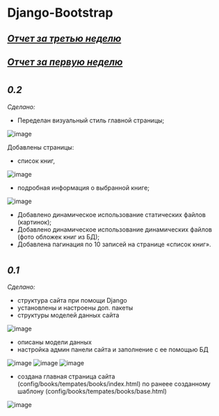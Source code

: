 # Django-Bootstrap

## [*Отчет за третью неделю*](https://docs.google.com/document/d/1XXVKCfGncMht-VUV1gyUi7cZ0I5XOK29q24o4XpmsBE/edit?usp=sharing)
## [*Отчет за первую неделю*](https://docs.google.com/document/d/1BkrYGGKddjAsYsQeovS1hwn-a2syi1rSZSoG2ideOR0/edit?usp=sharing)

#
## *0.2*
*Сделано:*
- Переделан визуальный стиль главной страницы;
  
![image](https://github.com/GlazovDaniil/Django-Bootstrap/assets/78955311/ced2763a-e8bf-417c-a74b-d0dc7271e8f4)

Добавлены страницы:
- список книг,

![image](https://github.com/GlazovDaniil/Django-Bootstrap/assets/78955311/6c03ec9c-125c-4d9d-a660-6a91f939d46a)

- подробная информация о выбранной книге;

![image](https://github.com/GlazovDaniil/Django-Bootstrap/assets/78955311/9c45c491-e447-4cb3-9229-55aae7e1df40)

  
- Добавлено динамическое использование статических файлов (картинок);
- Добавлено динамическое использование динамических файлов (фото обложек книг из БД);
- Добавлена пагинация по 10 записей на странице «список книг».


#
## *0.1*
*Сделано:*
- структура сайта при помощи Django
- установлены и настроены доп. пакеты
- структуры моделей данных сайта

![image](https://github.com/GlazovDaniil/Django-Bootstrap/assets/78955311/b9ff1f1c-c3f2-46c4-bf0a-5c054edfd7ef)

- описаны модели данных
- настройка админ панели сайта и заполнение с ее помощью БД

![image](https://github.com/GlazovDaniil/Django-Bootstrap/assets/78955311/60a71897-b6e3-4b26-97d5-be4f69235557)
![image](https://github.com/GlazovDaniil/Django-Bootstrap/assets/78955311/d2999766-3d05-4072-85ab-cccd4d15f4e2)
![image](https://github.com/GlazovDaniil/Django-Bootstrap/assets/78955311/a1b87a9a-a754-4a31-a8c4-6d57f4db1abb)

- создана главная страница сайта (config/books/tempates/books/index.html) по ранеее созданному шаблону (config/books/tempates/books/base.html)

![image](https://github.com/GlazovDaniil/Django-Bootstrap/assets/78955311/fe3f50d2-c94c-4f59-856e-2ab16ffa4b17)

